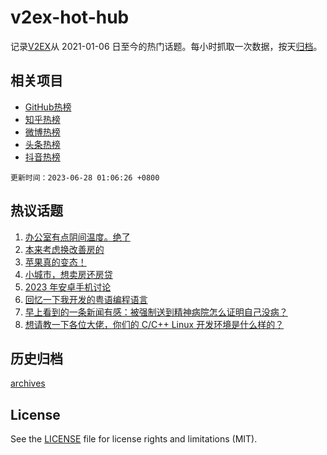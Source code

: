 # v2ex-hot-hub

 记录[V2EX](https://www.v2ex.com/)从 2021-01-06 日至今的热门话题。每小时抓取一次数据，按天[归档](archives)。
 
 ## 相关项目

- [GitHub热榜](https://github.com/snaildev/github-hot-hub)
- [知乎热榜](https://github.com/snaildev/zhihu-hot-hub)
- [微博热榜](https://github.com/snaildev/weibo-hot-hub)
- [头条热榜](https://github.com/snaildev/toutiao-hot-hub)
- [抖音热榜](https://github.com/snaildev/douyin-hot-hub)


 `更新时间：2023-06-28 01:06:26 +0800`

## 热议话题

1. [办公室有点阴间温度。绝了](https://www.v2ex.com/t/952044)
1. [本来考虑换改善房的](https://www.v2ex.com/t/951938)
1. [苹果真的变态！](https://www.v2ex.com/t/951989)
1. [小城市，想卖房还房贷](https://www.v2ex.com/t/951967)
1. [2023 年安卓手机讨论](https://www.v2ex.com/t/952026)
1. [回忆一下我开发的粤语编程语言](https://www.v2ex.com/t/951971)
1. [早上看到的一条新闻有感：被强制送到精神病院怎么证明自己没病？](https://www.v2ex.com/t/951983)
1. [想请教一下各位大佬，你们的 C/C++ Linux 开发环境是什么样的？](https://www.v2ex.com/t/951941)

## 历史归档

[archives](archives)

## License

See the [LICENSE](LICENSE) file for license rights and limitations (MIT).
